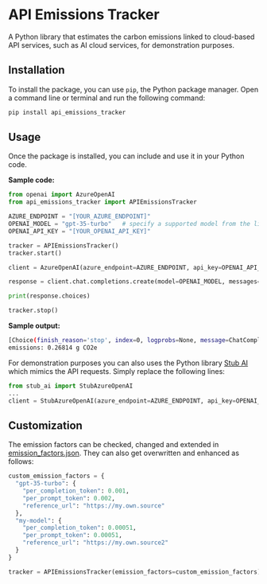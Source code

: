 # API Emissions Tracker
A Python library that estimates the carbon emissions linked to cloud-based API services, such as AI cloud services, for demonstration purposes.

## Installation

To install the package, you can use `pip`, the Python package manager. Open a command line or terminal and run the following command:

```bash
pip install api_emissions_tracker
```

## Usage

Once the package is installed, you can include and use it in your Python code.

__Sample code:__
```python
from openai import AzureOpenAI
from api_emissions_tracker import APIEmissionsTracker

AZURE_ENDPOINT = "[YOUR_AZURE_ENDPOINT]"
OPENAI_MODEL = "gpt-35-turbo"   # specify a supported model from the list
OPENAI_API_KEY = "[YOUR_OPENAI_API_KEY]"

tracker = APIEmissionsTracker()
tracker.start()

client = AzureOpenAI(azure_endpoint=AZURE_ENDPOINT, api_key=OPENAI_API_KEY)

response = client.chat.completions.create(model=OPENAI_MODEL, messages=[{"role": "system", "content": "What is the origin of the Olympic Games?"}])

print(response.choices)

tracker.stop()
```

__Sample output:__
```bash
[Choice(finish_reason='stop', index=0, logprobs=None, message=ChatCompletionMessage(content='The Olympic Games originated in ancient Greece around the 8th century BCE. They were held in Olympia, a small town in the western region of the Peloponnese. The Games were a religious festival dedicated to the Greek god Zeus and were held every four years. The first recorded Olympic Games took place in 776 BCE, and they continued for nearly 12 centuries until they were abolished in 393 CE by the Christian Byzantine Emperor Theodosius I.', role='assistant', function_call=None, tool_calls=None), content_filter_results={'hate': {'filtered': False, 'severity': 'safe'}, 'self_harm': {'filtered': False, 'severity': 'safe'}, 'sexual': {'filtered': False, 'severity': 'safe'}, 'violence': {'filtered': False, 'severity': 'safe'}})]
emissions: 0.26814 g CO2e
```

For demonstration purposes you can also uses the Python library [Stub AI](https://github.com/borisruf/stub_ai/) which mimics the API requests. Simply replace the following lines:

```python
from stub_ai import StubAzureOpenAI
...
client = StubAzureOpenAI(azure_endpoint=AZURE_ENDPOINT, api_key=OPENAI_API_KEY)
```

## Customization
The emission factors can be checked, changed and extended in [emission_factors.json](https://github.com/borisruf/api_emissions_tracker/blob/main/api_emissions_tracker/emission_factors.json). They can also get overwritten and enhanced as follows:

```python
custom_emission_factors = {
  "gpt-35-turbo": {
    "per_completion_token": 0.001,
    "per_prompt_token": 0.002,
    "reference_url": "https://my.own.source"
  },
  "my-model": {
    "per_completion_token": 0.00051,
    "per_prompt_token": 0.00051,
    "reference_url": "https://my.own.source2"
  }
}

tracker = APIEmissionsTracker(emission_factors=custom_emission_factors)
```
